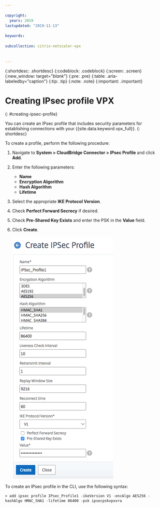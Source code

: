 ```yaml
---

copyright:
  years: 2019
lastupdated: "2019-11-13"

keywords:

subcollection: citrix-netscaler-vpx


---
```


{:shortdesc: .shortdesc}
{:codeblock: .codeblock}
{:screen: .screen}
{:new_window: target="_blank_"}
{:pre: .pre}
{:table: .aria-labeledby="caption"}
{:tip: .tip}
{:note: .note}
{:important: .important}

# Creating IPsec profile VPX
{: #creating-ipsec-profile}

You can create an IPsec profile that includes security parameters for establishing connections with your {{site.data.keyword.vpx_full}}.
{: shortdesc}

To create a profile, perform the following procedure:

1.	Navigate to **System > CloudBridge Connector > IPsec Profile** and click **Add**.
2.	Enter the following parameters:
    *	**Name**
    *	**Encryption Algorithm**
    *	**Hash Algorithm**
    *	**Lifetime**
3.	Select the appropriate **IKE Protocol Version**.
4.	Check **Perfect Forward Secrecy** if desired.
5.	Check **Pre-Shared Key Exists** and enter the PSK in the **Value** field.
6.	Click **Create**.

    ![Create IPsec Profile](images/ipsecCreateProfile.png)

To create an IPsec profile in the CLI, use the following syntax:

   ```
   > add ipsec profile IPsec_Profile1 -ikeVersion V1 -encAlgo AES256 -hashAlgo HMAC_SHA1 -lifetime 86400 -psk ipsecpskvpxvra

   ```
